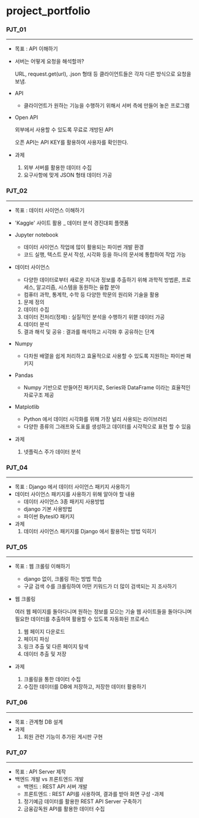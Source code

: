 # project_portfolio


### PJT_01
------------------------
- 목표 : API 이해하기
- 서버는 어떻게 요청을 해석할까?

    URL, request.get(url), .json 형태 등 클라이언트들은 각자 다른 방식으로 요청을 보냄.
- API
    - 클라이언트가 원하는 기능을 수행하기 위해서 서버 측에 만들어 놓은 프로그램
- Open API

    외부에서 사용할 수 있도록 무료로 개방된 API

    오픈 API는 API KEY를 활용하여 사용자를 확인한다.
- 과제
    1. 외부 서버를 활용한 데이터 수집
    2. 요구사항에 맞게 JSON 형태 데이터 가공


### PJT_02
------------------------
- 목표 : 데이터 사이언스 이해하기
- 'Kaggle' 사이트 활용 _ 데이터 분석 경진대회 플랫폼
- Jupyter notebook

    - 데이터 사이언스 작업에 많이 활용되는 파이썬 개발 환경
    - 코드 실행, 텍스트 문서 작성, 시각화 등을 하나의 문서에 통합하여 작업 가능
- 데이터 사이언스
    - 다양한 데이터로부터 새로운 지식과 정보를 추출하기 위해 과학적 방법론, 프로세스, 알고리즘, 시스템을 동원하는 융합 분야
    - 컴퓨터 과학, 통계학, 수학 등 다양한 학문의 원리와 기술을 활용
    1. 문제 정의
    2. 데이터 수집
    3. 데이터 전처리(정제) : 실질적인 분석을 수행하기 위핻 데이터 가공
    4. 데이터 분석
    5. 결과 해석 및 공유 : 결과를 해석하고 시각화 후 공유하는 단계
- Numpy
    - 다차원 배열을 쉽게 처리하고 효율적으로 사용할 수 있도록 지원하는 파이썬 패키지
- Pandas
    - Numpy 기반으로 만들어진 패키지로, Series와 DataFrame 이라는 효율적인 자료구조 제공
- Matplotlib
    - Python 에서 데이터 시각화를 위해 가장 널리 사용되는 라이브러리
    - 다양한 종류의 그래프와 도표를 생성하고 데이터를 시각적으로 표현 할 수 있음
- 과제
    1. 넷플릭스 주가 데이터 분석


### PJT_04
------------------------
- 목표 : Django 에서 데이터 사이언스 패키지 사용하기
- 데이터 사이언스 패키지를 사용하기 위해 알아야 할 내용
    - 데이터 사이언스 3종 패키지 사용방법
    - django 기본 사용방법
    - 파이썬 ByteslO 패키지
- 과제
    1. 데이터 사이언스 패키지를 Django 에서 활용하는 방법 익히기


### PJT_05
------------------------
- 목표 : 웹 크롤링 이해하기
    - django 없이, 크롤링 하는 방법 학습
    - 구글 검색 수를 크롤링하여 어떤 키워드가 더 많이 검색되는 지 조사하기
- 웹 크롤링

    여러 웹 페이지를 돌아다니며 원하는 정보를 모으는 기술
    웹 사이트들을 돌아다니며 필요한 데이터를 추출하여 활용할 수 있도록 자동화된 프로세스
    1. 웹 페이지 다운로드
    2. 페이지 파싱
    3. 링크 추출 및 다른 페이지 탐색
    4. 데이터 추출 및 저장
- 과제
    1. 크롤링을 통한 데이터 수집
    2. 수집한 데이터를 DB에 저장하고, 저장한 데이터 활용하기


### PJT_06
------------------------
- 목표 : 관계형 DB 설계
- 과제
    1. 회원 관련 기능이 추가된 게시판 구현


### PJT_07
------------------------
- 목표 : API Server 제작
- 백엔드 개발 vs 프론트엔드 개발
    - 백엔드 : REST API 서버 개발
    - 프론트엔드 : REST API를 사용하여, 결과를 받아 화면 구성
-과제
    1. 정기예금 데이터를 활용한 REST API Server 구축하기
    2. 금융감독원 API를 활용한 데이터 수집